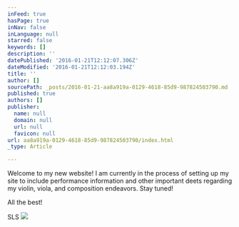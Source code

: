 ```yaml
---
inFeed: true
hasPage: true
inNav: false
inLanguage: null
starred: false
keywords: []
description: ''
datePublished: '2016-01-21T12:12:07.306Z'
dateModified: '2016-01-21T12:12:03.194Z'
title: ''
author: []
sourcePath: _posts/2016-01-21-aa8a919a-0129-4618-85d9-987824503790.md
published: true
authors: []
publisher:
  name: null
  domain: null
  url: null
  favicon: null
url: aa8a919a-0129-4618-85d9-987824503790/index.html
_type: Article

---
```

Welcome to my new website! I am currently in the process of setting up my site to include performance information and other important deets regarding my violin, viola, and composition endeavors. Stay tuned!

All the best! 

SLS
![](https://the-grid-user-content.s3-us-west-2.amazonaws.com/9c983fa8-ca5c-47b6-a95d-0a7eb3174268.jpg)